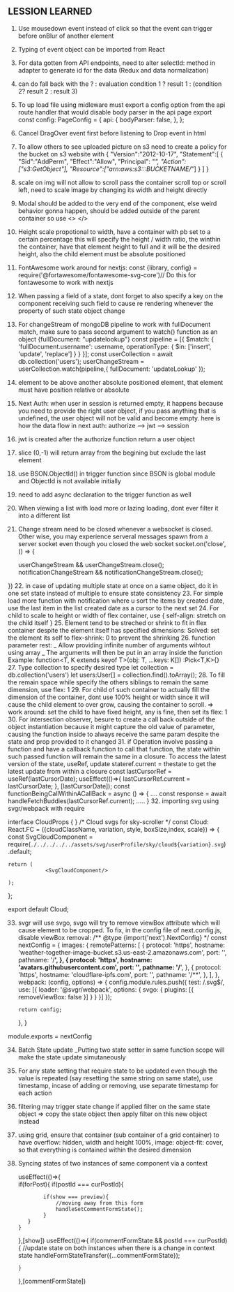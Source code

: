 ## LESSION LEARNED


1. Use mousedown event instead of click so that the event can trigger before onBlur of another element
2. Typing of event object can be imported from React
3. For data gotten from API endpoints, need to alter selectId: method in adapter to generate id for the data (Redux and data normalization)
4. can do fall back with the ? : evaluation condition 1 ? result 1 : (condition 2? result 2 : result 3)
5. To up load file using midleware must export a config option from the api route handler that would disable body parser in the api page
export const config: PageConfig = {
    api: {
        bodyParser: false,
    },
};

6. Cancel DragOver event first before listening to Drop event in html

7. To allow others to see uploaded picture on s3 need to create a policy for the bucket on s3 website with
{
  "Version":"2012-10-17",
  "Statement":[
    {
      "Sid":"AddPerm",
      "Effect":"Allow",
      "Principal": "*",
      "Action":["s3:GetObject"],
      "Resource":["arn:aws:s3:::BUCKETNAME/*"]
    }
  ]
}
8. scale on img will not allow to scroll pass the container scroll top or scroll left, need to scale image by changing its width and height directly
9. Modal should be added to the very end of the component, else weird behavior gonna happen, should be added outside of the parent container so use <> </>
10. Height scale propotional to width, have a container with pb set to a certain percentage this will specify the height /  width ratio, the winthin the container, have that element height to full and it will be the desired height, also the child element must be absolute positioned
11. FontAwesome work around for nextjs:
const {library, config} = require('@fortawesome/fontawesome-svg-core')// Do this for fontawesome to work with nextjs
12. When passing a field of a state, dont forget to also specify a key on the component receiving such field to cause re rendering whenever the property of such state object change
13. For changeStream of mongoDB pipeline to work with fullDocument match, make sure to pass second argument to watch() function as an object {fullDocument: "updatelookup"}
const pipeline = [{
          $match: {
            'fullDocument.username': username,
            operationType: {
              $in: ['insert', 'update', 'replace']
            }
          }
      }];
        const userCollection = await db.collection('users');
        userChangeStream = userCollection.watch(pipeline,{ fullDocument: 'updateLookup' });
14. element to be above another absolute positioned element, that element must have position relative or absolute
15. Next Auth: when user in session is returned empty, it happens because you need to provide the right user object, if you pass anything that is undefined, the user object will not be valid and become empty. here is how the data flow in next auth: authorize --> jwt --> session
16. jwt is created after the authorize function return a user object
17. slice (0,-1) will return array from the begining but exclude the last element
18. use BSON.ObjectId() in trigger function since BSON is global module and ObjectId is not available initially
19. need to add async declaration to the trigger function as well
20. When viewing a list with load more or lazing loading, dont ever filter it into a different list 
21. Change stream need to be closed whenever a websocket is closed. Other wise, you may experience serveral messages spawn from a server socket even though you closed the web socket
socket.on('close', () => {

      userChangeStream && userChangeStream.close();
      notificationChangeStream && notificationChangeStream.close();
    
  })
22. in case of updating multiple state at once on a same object, do it in one set state instead of multiple to ensure state consistency
23. For simple load more function with notification where u sort the items by created date, use the last item in the list created date as a cursor to the next set
24. For child to scale to height or width of flex container, use {
    self-align: stretch on the child itself
  }
25. Element tend to be streched or shrink to fit in flex container despite the element itself has specified dimensions:
Solved: set the element its self to flex-shrink: 0 to prevent the shrinking
26. function parameter rest:
_ Allow providing infinite number of arguments wihtout using array
_ The arguments will then be put in an array inside the function
Example: function<T, K extends keyof T>(obj: T, ...keys: K[]) :Pick<T,K>{}
27. Type collection to specify desired type
let collection = db.collection<User>('users')
let users:User[] = collection.find().toArray();
28. To fill the remain space while specify the others siblings to remain the same dimension, use flex: 1
29. For child of such container to actually fill the dimension of the container, dont use 100% height or width since it will cause the child element to over grow, causing the container to scroll.
=> work around: set the child to have fixed height, any is fine, then set its flex: 1
30. For intersection observer, besure to create a call back outside of the object instantiation because it might capture the old value of parameter, causing the function inside to always receive the same param despite the state and prop provided to it changed
31. if Operation involve passing a function and have a callback function to call that function, the state within such passed function will remain the same in a closure. To access the latest version of the state, useRef, update stateref.current = thestate to get the latest update from within a closure
const lastCursorRef =  useRef<Date>(lastCursorDate);
useEffect(()=>{
    lastCursorRef.current = lastCursorDate;
}, [lastCursorDate]);
const functionBeingCallWithinACallBack = async () => {
    ....
    const response = await handleFetchBuddies(lastCursorRef.current);
    .....
}
32. importing svg using svgr/webpack with require 

interface CloudProps {
}
/* 
    Cloud svgs for sky-scroller
*/
const Cloud: React.FC<CloudProps> = ({cloudClassName, variation, style,  boxSize,index, scale}) => {
    const SvgCloudComponent = require(`./../../../../assets/svg/userProfile/sky/cloud${variation}.svg`).default;

    return (
                <SvgCloudComponent/>

    );
};

export default Cloud;

33. svgr will use svgo, svgo will try to remove viewBox attribute which will cause element to be cropped. To fix, in the config file of next.config.js, disable viewBox removal:
/** @type {import('next').NextConfig} */
const nextConfig = {
    images: {
        remotePatterns: [
          {
            protocol: 'https',
            hostname: 'weather-together-image-bucket.s3.us-east-2.amazonaws.com',
            port: '',
            pathname: '/**',
          },
          {
            protocol: 'https',
            hostname: 'avatars.githubusercontent.com',
            port: '',
            pathname: '/**',
          },
          {
            protocol: 'https',
            hostname: 'cloudflare-ipfs.com',
            port: '',
            pathname: '/**',
          },
        ],
      },
      webpack: (config, options) => {
        config.module.rules.push({
            test: /\.svg$/,
            use: [{
              loader: '@svgr/webpack',
              options: {
                 svgo: {
                    plugins: [{
                       removeViewBox: false
                    }]
                 }
              }
           }]
        });

        return config;
    },
}

module.exports = nextConfig

34. Batch State update
_Putting two state setter in same function scope will make the state update simutaneously

35. For any state setting that require state to be updated even though the value is repeated (say resetting the same string on same state), use timestamp, incase of adding or removing, use separate timestamp for each action

36. filtering may trigger state change if applied filter on the same state object
=> copy the state object then apply filter on this new object instead

37. using grid, ensure that container (sub container of a grid container) to have overflow: hidden, width and height 100%, image: object-fit: cover, so that everything is contained within the desired dimension

38. Syncing states of two instances of same component via a context

    useEffect(()=>{        
        if(forPost){ 
           if(postId === curPostId){

                if(show === preview){
                    //moving away from this form
                    handleSetCommentFormState();
                } 
           }
        }
    },[show])
    useEffect(()=>{
        if(commentFormState && postId === curPostId){
           //update state on both instances when there is a change in context state
            handleFormStateTransfer({...commentFormState});
          
        }
    },[commentFormState])